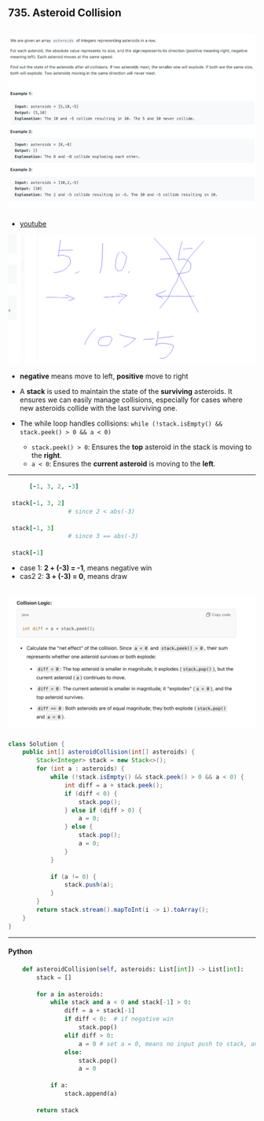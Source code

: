 ## 735. Asteroid Collision
![](img/2024-07-31-16-38-39.png)
---

- [youtube](https://www.youtube.com/watch?v=LN7KjRszjk4)

![](img/2024-07-31-16-40-59.png)


- **negative** means move to left, **positive** move to right

- A **stack** is used to maintain the state of the **surviving** asteroids. It ensures we can easily manage collisions, 
  especially for cases where new asteroids collide with the last surviving one.

- The while loop handles collisions: `while (!stack.isEmpty() && stack.peek() > 0 && a < 0)`
  - `stack.peek() > 0`: Ensures the **top** asteroid in the stack is moving to the **right**.
  - `a < 0`: Ensures the **current asteroid** is moving to the **left**.


---
```ruby
      [-1, 3, 2, -3]

 stack[-1, 3, 2]
                 # since 2 < abs(-3)

 stack[-1, 3]
                 # since 3 == abs(-3)

 stack[-1]
```

-  case 1: **2 + (-3) = -1**, means negative win
-  cas2 2: **3 + (-3) = 0**, means draw




![](img/2025-01-01-20-14-47.png)
---

```java
class Solution {
    public int[] asteroidCollision(int[] asteroids) {
        Stack<Integer> stack = new Stack<>();
        for (int a : asteroids) {
            while (!stack.isEmpty() && stack.peek() > 0 && a < 0) {
                int diff = a + stack.peek();
                if (diff < 0) {
                    stack.pop();
                } else if (diff > 0) {
                    a = 0;
                } else {
                    stack.pop();
                    a = 0;
                }
            }
            
            if (a != 0) {
                stack.push(a);
            }
        }
        return stack.stream().mapToInt(i -> i).toArray();
    }
}
```


---

#### Python

```py
    def asteroidCollision(self, asteroids: List[int]) -> List[int]:
        stack = []

        for a in asteroids:
            while stack and a < 0 and stack[-1] > 0:
                diff = a + stack[-1]
                if diff < 0:  # if negative win
                    stack.pop()
                elif diff > 0:
                    a = 0 # set a = 0, means no input push to stack, and it will end the while loop
                else:
                    stack.pop()
                    a = 0

            if a:
                stack.append(a)

        return stack
```


